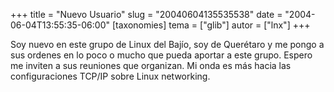 +++
title = "Nuevo Usuario"
slug = "20040604135535538"
date = "2004-06-04T13:55:35-06:00"
[taxonomies]
tema = ["glib"]
autor = ["lnx"]
+++

Soy nuevo en este grupo de Linux del Bajío, soy de Querétaro y me pongo
a sus ordenes en lo poco o mucho que pueda aportar a este grupo. Espero
me inviten a sus reuniones que organizan. Mi onda es más hacia las
configuraciones TCP/IP sobre Linux networking.
